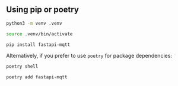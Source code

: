 ## Using pip or poetry

```bash
python3 -m venv .venv

source .venv/bin/activate

pip install fastapi-mqtt
```
Alternatively, if you prefer to use `poetry` for package dependencies:

```bash
poetry shell

poetry add fastapi-mqtt
```
